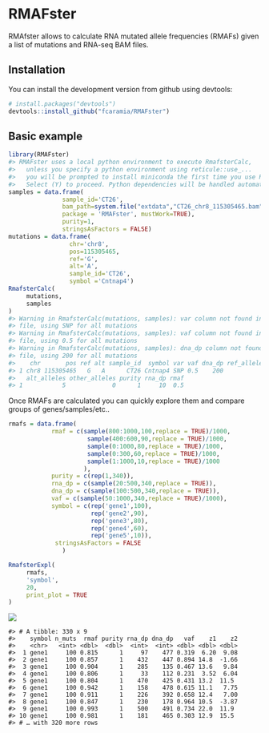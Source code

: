 RMAFster
================

<!-- README.md is generated from README.Rmd. Please edit that file -->

RMAfster allows to calculate RNA mutated allele frequencies (RMAFs)
given a list of mutations and RNA-seq BAM files.

## Installation

You can install the development version from github using devtools:

``` r
# install.packages("devtools")
devtools::install_github("fcaramia/RMAFster")
```

## Basic example

``` r
library(RMAFster)
#> RMAFster uses a local python environment to execute RmafsterCalc,
#>   unless you specify a python environment using reticule::use_...
#>   you will be prompted to install miniconda the first time you use RmasterCalc.
#>   Select (Y) to proceed. Python dependencies will be handled automatically
samples = data.frame(
               sample_id='CT26',
               bam_path=system.file("extdata","CT26_chr8_115305465.bam",
               package = 'RMAFster', mustWork=TRUE),
               purity=1,
               stringsAsFactors = FALSE)
mutations = data.frame(
                 chr='chr8',
                 pos=115305465,
                 ref='G',
                 alt='A',
                 sample_id='CT26',
                 symbol ='Cntnap4')
RmafsterCalc(
     mutations,
     samples
)
#> Warning in RmafsterCalc(mutations, samples): var column not found in mutation
#> file, using SNP for all mutations
#> Warning in RmafsterCalc(mutations, samples): vaf column not found in mutation
#> file, using 0.5 for all mutations
#> Warning in RmafsterCalc(mutations, samples): dna_dp column not found in mutation
#> file, using 200 for all mutations
#>    chr       pos ref alt sample_id  symbol var vaf dna_dp ref_alleles
#> 1 chr8 115305465   G   A      CT26 Cntnap4 SNP 0.5    200           5
#>   alt_alleles other_alleles purity rna_dp rmaf
#> 1           5             0      1     10  0.5
```

Once RMAFs are calculated you can quickly explore them and compare
groups of genes/samples/etc..

``` r
rmafs = data.frame(
            rmaf = c(sample(800:1000,100,replace = TRUE)/1000,
                      sample(400:600,90,replace = TRUE)/1000,
                      sample(0:1000,80,replace = TRUE)/1000,
                      sample(0:300,60,replace = TRUE)/1000,
                      sample(1:1000,10,replace = TRUE)/1000
                     ),
            purity = c(rep(1,340)),
            rna_dp = c(sample(20:500,340,replace = TRUE)),
            dna_dp = c(sample(100:500,340,replace = TRUE)),
            vaf = c(sample(50:1000,340,replace = TRUE)/1000),
            symbol = c(rep('gene1',100),
                       rep('gene2',90),
                       rep('gene3',80),
                       rep('gene4',60),
                       rep('gene5',10)),
             stringsAsFactors = FALSE
               )

RmafsterExpl(
     rmafs,
     'symbol',
     20,
     print_plot = TRUE
)
```

![](README-unnamed-chunk-2-1.png)<!-- -->

    #> # A tibble: 330 x 9
    #>    symbol n_muts  rmaf purity rna_dp dna_dp   vaf    z1    z2
    #>    <chr>   <int> <dbl>  <dbl>  <int>  <int> <dbl> <dbl> <dbl>
    #>  1 gene1     100 0.815      1     97    477 0.319  6.20  9.08
    #>  2 gene1     100 0.857      1    432    447 0.894 14.8  -1.66
    #>  3 gene1     100 0.904      1    285    135 0.467 13.6   9.84
    #>  4 gene1     100 0.806      1     33    112 0.231  3.52  6.04
    #>  5 gene1     100 0.804      1    470    425 0.431 13.2  11.5 
    #>  6 gene1     100 0.942      1    158    478 0.615 11.1   7.75
    #>  7 gene1     100 0.911      1    226    392 0.658 12.4   7.00
    #>  8 gene1     100 0.847      1    230    178 0.964 10.5  -3.87
    #>  9 gene1     100 0.993      1    500    491 0.734 22.0  11.9 
    #> 10 gene1     100 0.981      1    181    465 0.303 12.9  15.5 
    #> # … with 320 more rows
